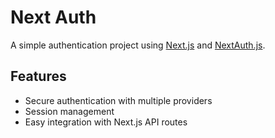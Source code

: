 # Next Auth

A simple authentication project using [Next.js](https://nextjs.org/) and [NextAuth.js](https://next-auth.js.org/).

## Features

- Secure authentication with multiple providers
- Session management
- Easy integration with Next.js API routes
